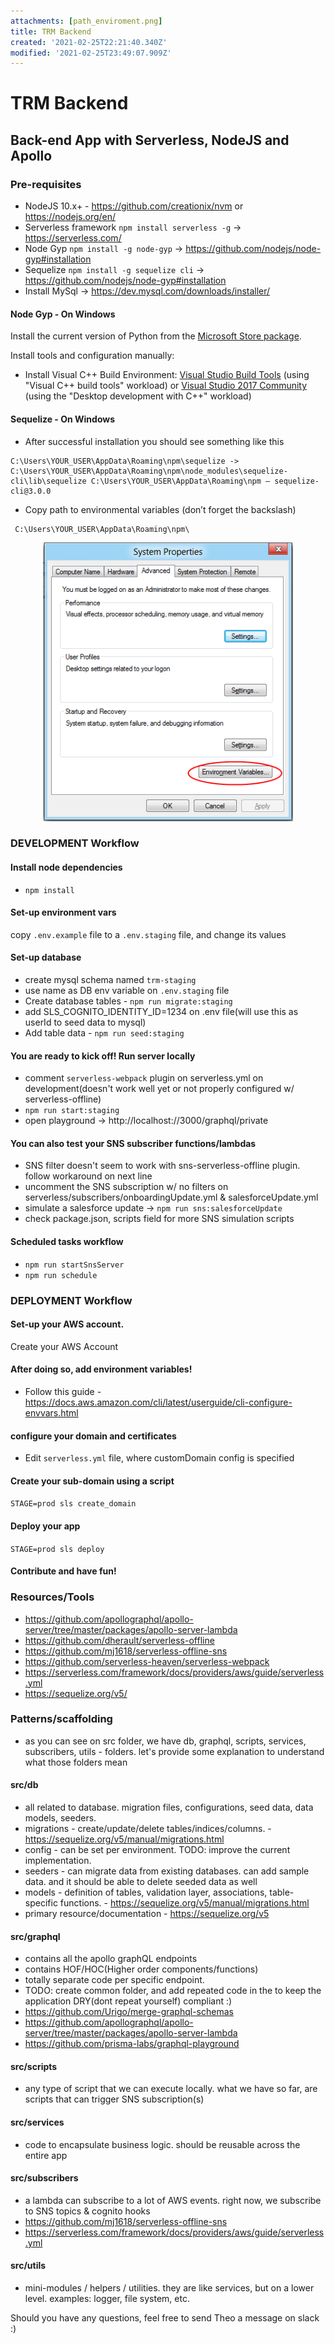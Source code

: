 ```yaml
---
attachments: [path_enviroment.png]
title: TRM Backend
created: '2021-02-25T22:21:40.340Z'
modified: '2021-02-25T23:49:07.909Z'
---
```


# TRM Backend

## Back-end App with Serverless, NodeJS and Apollo

### Pre-requisites
- NodeJS 10.x+ - https://github.com/creationix/nvm or https://nodejs.org/en/
- Serverless framework `npm install serverless -g` -> https://serverless.com/
- Node Gyp `npm install -g node-gyp` -> https://github.com/nodejs/node-gyp#installation
- Sequelize `npm install -g sequelize cli` -> https://github.com/nodejs/node-gyp#installation
- Install MySql -> https://dev.mysql.com/downloads/installer/


#### Node Gyp - On Windows

Install the current version of Python from the [Microsoft Store package](https://docs.python.org/3/using/windows.html#the-microsoft-store-package).

Install tools and configuration manually:

- Install Visual C++ Build Environment: [Visual Studio Build Tools](https://visualstudio.microsoft.com/thank-you-downloading-visual-studio/?sku=BuildTools) (using "Visual C++ build tools" workload) or [Visual Studio 2017 Community](https://visualstudio.microsoft.com/pl/thank-you-downloading-visual-studio/?sku=Community) (using the "Desktop development with C++" workload)

#### Sequelize - On Windows
- After successful installation you should see something like this

```
C:\Users\YOUR_USER\AppData\Roaming\npm\sequelize -> C:\Users\YOUR_USER\AppData\Roaming\npm\node_modules\sequelize-cli\lib\sequelize C:\Users\YOUR_USER\AppData\Roaming\npm — sequelize-cli@3.0.0
```
- Copy path to environmental variables (don’t forget the backslash)
```
 C:\Users\YOUR_USER\AppData\Roaming\npm\
```

<p align="center">
  <img src="https://github.com/andresDatyra/DatyraNotes/blob/main/attachments/path_enviroment.png" width="400" alt="Notable">
</p>

### DEVELOPMENT Workflow

#### Install node dependencies
- `npm install`

#### Set-up environment vars
copy `.env.example` file to a `.env.staging` file, and change its values

#### Set-up database
- create mysql schema named `trm-staging`
- use name as DB env variable on `.env.staging` file
- Create database tables - `npm run migrate:staging`
- add SLS_COGNITO_IDENTITY_ID=1234 on .env file(will use this as userId to seed data to mysql)
- Add table data - `npm run seed:staging`

#### You are ready to kick off! Run server locally
- comment `serverless-webpack` plugin on serverless.yml on development(doesn't work well yet or not properly configured w/ serverless-offline)
- `npm run start:staging`
- open playground -> http://localhost://3000/graphql/private 

#### You can also test your SNS subscriber functions/lambdas
- SNS filter doesn't seem to work with sns-serverless-offline plugin. follow workaround on next line
- uncomment the SNS subscription w/ no filters on serverless/subscribers/onboardingUpdate.yml & salesforceUpdate.yml 
- simulate a salesforce update -> `npm run sns:salesforceUpdate` 
- check package.json, scripts field for more SNS simulation scripts

#### Scheduled tasks workflow
- `npm run startSnsServer`
- `npm run schedule`

### DEPLOYMENT Workflow

#### Set-up your AWS account. 
Create your AWS Account

#### After doing so, add environment variables!
- Follow this guide - https://docs.aws.amazon.com/cli/latest/userguide/cli-configure-envvars.html

#### configure your domain and certificates
- Edit `serverless.yml` file, where customDomain config is specified

#### Create your sub-domain using a script
`STAGE=prod sls create_domain`

#### Deploy your app
`STAGE=prod sls deploy`

#### Contribute and have fun!

### Resources/Tools
- https://github.com/apollographql/apollo-server/tree/master/packages/apollo-server-lambda
- https://github.com/dherault/serverless-offline
- https://github.com/mj1618/serverless-offline-sns
- https://github.com/serverless-heaven/serverless-webpack
- https://serverless.com/framework/docs/providers/aws/guide/serverless.yml
- https://sequelize.org/v5/

### Patterns/scaffolding
- as you can see on src folder, we have db, graphql, scripts, services, subscribers, utils - folders. let's provide some explanation to understand what those folders mean

#### src/db
- all related to database. migration files, configurations, seed data, data models, seeders.
- migrations - create/update/delete tables/indices/columns. - https://sequelize.org/v5/manual/migrations.html
- config - can be set per environment. TODO: improve the current implementation.
- seeders - can migrate data from existing databases. can add sample data. and it should be able to delete seeded data as well
- models - definition of tables, validation layer, associations, table-specific functions. - https://sequelize.org/v5/manual/migrations.html
- primary resource/documentation - https://sequelize.org/v5

#### src/graphql
- contains all the apollo graphQL endpoints
- contains HOF/HOC(Higher order components/functions) 
- totally separate code per specific endpoint. 
- TODO: create common folder, and add repeated code in the to keep the application DRY(dont repeat yourself) compliant :)
- https://github.com/Urigo/merge-graphql-schemas
- https://github.com/apollographql/apollo-server/tree/master/packages/apollo-server-lambda
- https://github.com/prisma-labs/graphql-playground

#### src/scripts
- any type of script that we can execute locally. what we have so far, are scripts that can trigger SNS subscription(s)

#### src/services
- code to encapsulate business logic. should be reusable across the entire app

#### src/subscribers
- a lambda can subscribe to a lot of AWS events. right now, we subscribe to SNS topics & cognito hooks
- https://github.com/mj1618/serverless-offline-sns
- https://serverless.com/framework/docs/providers/aws/guide/serverless.yml

#### src/utils
- mini-modules / helpers / utilities. they are like services, but on a lower level. examples: logger, file system, etc.

Should you have any questions, feel free to send Theo a message on slack :)
